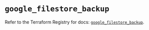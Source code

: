 # `google_filestore_backup`

Refer to the Terraform Registry for docs: [`google_filestore_backup`](https://registry.terraform.io/providers/hashicorp/google-beta/6.31.0/docs/resources/google_filestore_backup).
